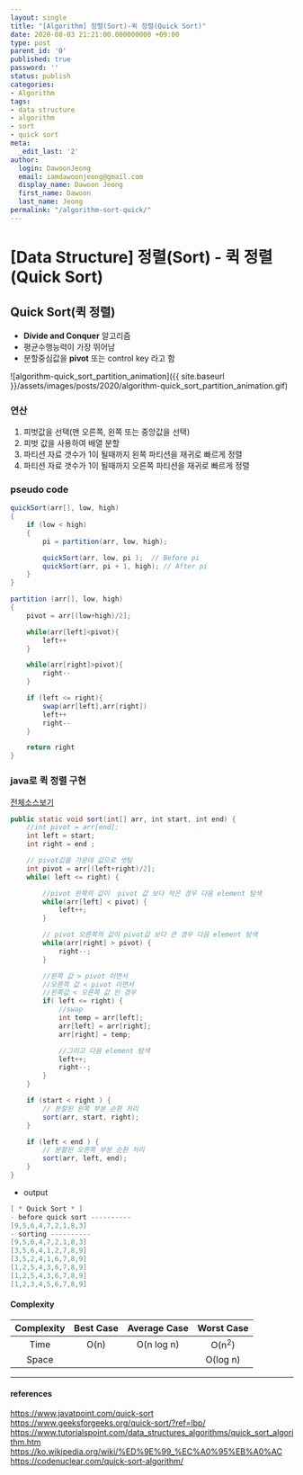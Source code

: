 ```yaml
---
layout: single
title: "[Algorithm] 정렬(Sort)-퀵 정렬(Quick Sort)"
date: 2020-08-03 21:21:00.000000000 +09:00
type: post
parent_id: '0'
published: true
password: ''
status: publish
categories:
- Algorithm
tags:
- data structure
- algorithm
- sort
- quick sort
meta:
  _edit_last: '2'
author:
  login: DawoonJeong
  email: iamdawoonjeong@gmail.com
  display_name: Dawoon Jeong
  first_name: Dawoon
  last_name: Jeong
permalink: "/algorithm-sort-quick/"
---
```

# [Data Structure] 정렬(Sort) -  퀵 정렬(Quick Sort)

## Quick Sort(퀵 정렬)
- **Divide and Conquer** 알고리즘
- 평균수행능력이 가장 뛰어남
- 분할중심값을 **pivot** 또는 control key 라고 함

![algorithm-quick_sort_partition_animation]({{ site.baseurl }}/assets/images/posts/2020/algorithm-quick_sort_partition_animation.gif)


### 연산
1. 피벗값을 선택(맨 오른쪽, 왼쪽 또는 중앙값을 선택)
2. 피벗 값을 사용하여 배열 분할
3. 파티션 자료 갯수가 1이 될때까지 왼쪽 파티션을 재귀로 빠르게 정렬
4. 파티션 자료 갯수가 1이 될때까지 오른쪽 파티션을 재귀로 빠르게 정렬


### pseudo code


```java
quickSort(arr[], low, high)
{
    if (low < high)
    {
        pi = partition(arr, low, high);

        quickSort(arr, low, pi );  // Before pi
        quickSort(arr, pi + 1, high); // After pi
    }
}

partition (arr[], low, high)
{
    pivot = arr[(low+high)/2];  

    while(arr[left]<pivot){
        left++
    }

    while(arr[right]>pivot){
        right--
    }

    if (left <= right){
        swap(arr[left],arr[right])
        left++
        right--
    }

    return right
}
```   


### java로 퀵 정렬 구현

[전체소스보기](https://github.com/iamdawoonjeong/java-datastructure-algorithm/blob/master/java-algorithm-theory/src/sort/quick/QuickSortMain.java)


```java
public static void sort(int[] arr, int start, int end) {
    //int pivot = arr[end];
    int left = start;
    int right = end ;

    // pivot값을 가운데 값으로 셋팅
    int pivot = arr[(left+right)/2];
    while( left <= right) {

        //pivot 왼쪽의 값이  pivot 값 보다 작은 경우 다음 element 탐색
        while(arr[left] < pivot) {
            left++;
        }

        // pivot 오른쪽의 값이 pivot값 보다 큰 경우 다음 element 탐색
        while(arr[right] > pivot) {
            right--;
        }

        //왼쪽 값 > pivot 이면서
        //오른쪽 값 < pivot 이면서
        //왼쪽값 < 오른쪽 값 인 경우
        if( left <= right) {
            //swap
            int temp = arr[left];
            arr[left] = arr[right];
            arr[right] = temp;

            //그리고 다음 element 탐색
            left++;
            right--;
        }
    }

    if (start < right ) {
        // 분할된 왼쪽 부분 순환 처리
        sort(arr, start, right);
    }

    if (left < end ) {
        // 분할된 오른쪽 부분 순환 처리
        sort(arr, left, end);
    }
}
```  


- output


```java
[ * Quick Sort * ]
- before quick sort ----------
[9,5,6,4,7,2,1,8,3]
- sorting ----------
[9,5,6,4,7,2,1,8,3]
[3,5,6,4,1,2,7,8,9]
[3,5,2,4,1,6,7,8,9]
[1,2,5,4,3,6,7,8,9]
[1,2,5,4,3,6,7,8,9]
[1,2,3,4,5,6,7,8,9]
```


#### Complexity


| Complexity | Best Case | Average Case | Worst Case |
|:--------:|:--------:|:--------:|:--------:|
| Time | O(n) | O(n log n) | O(n<sup>2</sup>) |
| Space | | | O(log n) |


---

#### references
<https://www.javatpoint.com/quick-sort>  
<https://www.geeksforgeeks.org/quick-sort/?ref=lbp/>  
<https://www.tutorialspoint.com/data_structures_algorithms/quick_sort_algorithm.htm>  
<https://ko.wikipedia.org/wiki/%ED%9E%99_%EC%A0%95%EB%A0%AC>  
<https://codenuclear.com/quick-sort-algorithm/>
